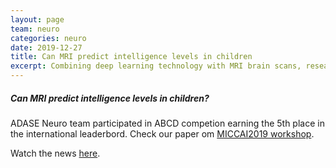 ```yaml
---
layout: page
team: neuro
categories: neuro
date: 2019-12-27
title: Can MRI predict intelligence levels in children
excerpt: Combining deep learning technology with MRI brain scans, researchers were able to predict fluid intelligence in children.
---
```



##### Can MRI predict intelligence levels in children?

ADASE Neuro team participated in ABCD competion earning the 5th place in the international leaderbord. Check our paper om [MICCAI2019 workshop](https://link.springer.com/chapter/10.1007/978-3-030-31901-4_19).

Watch the news [here](https://neurosciencenews.com/mri-child-intelligence-15340/).